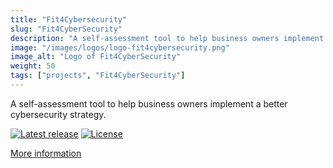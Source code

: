 ```yaml
---
title: "Fit4Cybersecurity"
slug: "Fit4CyberSecurity"
description: "A self-assessment tool to help business owners implement a better cybersecurity strategy."
image: "/images/logos/logo-fit4cybersecurity.png"
image_alt: "Logo of Fit4CyberSecurity"
weight: 50
tags: ["projects", "Fit4CyberSecurity"]
---
```


A self-assessment tool to help business owners implement a
better cybersecurity strategy.

[![Latest release](https://img.shields.io/github/release/NC3-LU/Fit4Cybersecurity.svg?style=flat-square)](https://github.com/NC3-LU/Fit4Cybersecurity/releases/latest)
[![License](https://img.shields.io/github/license/NC3-LU/Fit4Cybersecurity.svg?style=flat-square)](https://www.gnu.org/licenses/agpl-3.0.html)

[More information](https://github.com/NC3-LU/Fit4Cybersecurity)
